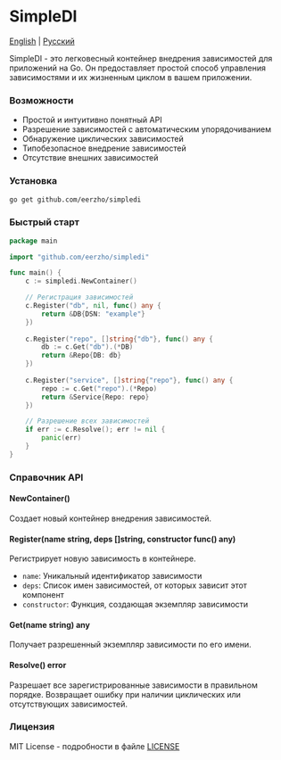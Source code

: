 # SimpleDI

[English](README.md) | [Русский](README.ru.md)

SimpleDI - это легковесный контейнер внедрения зависимостей для приложений на Go. Он предоставляет простой способ управления зависимостями и их жизненным циклом в вашем приложении.

### Возможности

- Простой и интуитивно понятный API
- Разрешение зависимостей с автоматическим упорядочиванием
- Обнаружение циклических зависимостей
- Типобезопасное внедрение зависимостей
- Отсутствие внешних зависимостей

### Установка

```bash
go get github.com/eerzho/simpledi
```

### Быстрый старт

```go
package main

import "github.com/eerzho/simpledi"

func main() {
    c := simpledi.NewContainer()

    // Регистрация зависимостей
    c.Register("db", nil, func() any {
        return &DB{DSN: "example"}
    })
    
    c.Register("repo", []string{"db"}, func() any {
        db := c.Get("db").(*DB)
        return &Repo{DB: db}
    })
    
    c.Register("service", []string{"repo"}, func() any {
        repo := c.Get("repo").(*Repo)
        return &Service{Repo: repo}
    })

    // Разрешение всех зависимостей
    if err := c.Resolve(); err != nil {
        panic(err)
    }
}
```

### Справочник API

#### NewContainer()

Создает новый контейнер внедрения зависимостей.

#### Register(name string, deps []string, constructor func() any)

Регистрирует новую зависимость в контейнере.
- `name`: Уникальный идентификатор зависимости
- `deps`: Список имен зависимостей, от которых зависит этот компонент
- `constructor`: Функция, создающая экземпляр зависимости

#### Get(name string) any

Получает разрешенный экземпляр зависимости по его имени.

#### Resolve() error

Разрешает все зарегистрированные зависимости в правильном порядке. Возвращает ошибку при наличии циклических или отсутствующих зависимостей.

### Лицензия

MIT License - подробности в файле [LICENSE](LICENSE)
